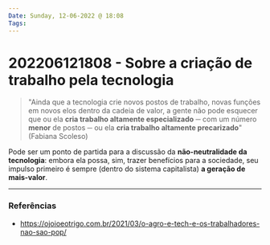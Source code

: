 ```yaml
---
Date: Sunday, 12-06-2022 @ 18:08
Tags: 
---
```

# 202206121808 - Sobre a criação de trabalho pela tecnologia
> "Ainda que a tecnologia crie novos postos de trabalho, novas funções em novos elos dentro da cadeia de valor, a gente não pode esquecer que ou ela **cria trabalho altamente especializado** ─ com um número **menor** de postos ─ ou ela **cria trabalho altamente precarizado**" (Fabiana Scoleso)

Pode ser um ponto de partida para a discussão da **não-neutralidade da tecnologia**: embora ela possa, sim, trazer benefícios para a sociedade, seu impulso primeiro é sempre (dentro do sistema capitalista) **a geração de mais-valor**. 


---
### Referências
- https://ojoioeotrigo.com.br/2021/03/o-agro-e-tech-e-os-trabalhadores-nao-sao-pop/